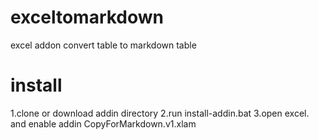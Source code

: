 # exceltomarkdown
excel addon convert table to markdown table

# install
1.clone or download addin directory
2.run install-addin.bat
3.open excel. and enable addin CopyForMarkdown.v1.xlam

